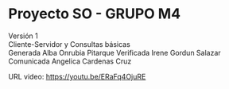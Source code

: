 # Proyecto SO - GRUPO M4

Versión 1 <br />
Cliente-Servidor y Consultas básicas <br />
Generada Alba Onrubia Pitarque
Verificada Irene Gordun Salazar
Comunicada Angelica Cardenas Cruz

URL video: https://youtu.be/ERaFq4OjuRE
